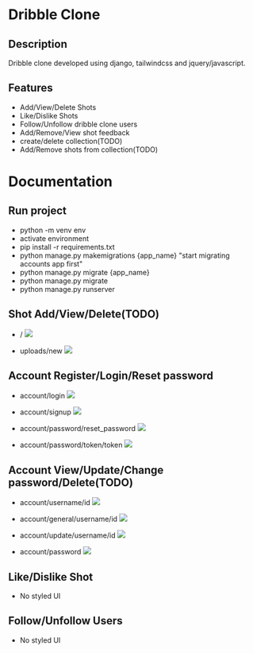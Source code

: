 # Dribble Clone

## Description

Dribble clone developed using django, tailwindcss and jquery/javascript.

## Features

- Add/View/Delete Shots
- Like/Dislike Shots
- Follow/Unfollow dribble clone users
- Add/Remove/View shot feedback
- create/delete collection(TODO)
- Add/Remove shots from collection(TODO)

# Documentation

## Run project

- python -m venv env
- activate environment
- pip install -r requirements.txt
- python manage.py makemigrations {app_name} "start migrating accounts app first"
- python manage.py migrate {app_name}
- python manage.py migrate
- python manage.py runserver

## Shot Add/View/Delete(TODO)
- /
![ ](docs/shots/img.png)

- uploads/new
![ ](docs/shots/img2.png)

## Account Register/Login/Reset password

- account/login
![ ](docs/account/im.png)

- account/signup
![ ](docs/account/im2.png)

- account/password/reset_password
![ ](docs/account/im3.png)

- account/password/token/token
![ ](docs/account/im5.png)



## Account View/Update/Change password/Delete(TODO)

- account/username/id
![ ](docs/account/1mg1.png)

- account/general/username/id
![ ](docs/account/img1.png)

- account/update/username/id
![ ](docs/account/img2.png)

- account/password
![ ](docs/account/img3.png)

## Like/Dislike Shot

- No styled UI

## Follow/Unfollow Users

- No styled UI
